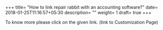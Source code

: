 +++
title= "How to link repair rabbit with an accounting software?"
date= 2018-01-25T11:16:57+05:30
description= ""
weight= 1
draft= true
+++




To know more please click on the given link. (link to Customization Page)



